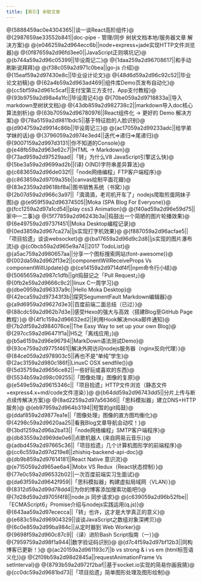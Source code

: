 ```yaml
---
title: [索引] 余聪文章
---
```

@{5888459ac0e4304365||谈一谈React高阶组件}@
@{2987659ae33552b841||doc-pipe - 管理/同步 树状文档本地/服务器文章 解决方案}@
@{e046259a2d964ecc6b||node+express+jade实现HTTP文件浏览器}@
@{0f87659a2d96fd3ee0||JavaScript正则填坑记}@
@{b744a59a2d96c05399||毕设周记二}@
@{1daa259a2d96708617||和手动刷新说拜拜}@
@{f38c059a2d971c0bea||go-js 介绍}@
@{15eaf59a2d97430e8c||毕业设计论文}@
@{48d6d59a2d96c92c52||毕业论文初稿}@
@{62a4b59a2d963ad469||组件库Demo页发布自动化}@
@{cc5bf59a2d961c5caf||支付宝第三方支付，App支付教程}@
@{93b9759a2d98a4a1fc||毕设周记4}@
@{70be059a2d9718833a||导入markdown至树状文档}@
@{43db859a2d982738c2||markdown导入doc核心算法剖析}@
@{63b7059a2d96780976||React组件化 -> 更好的 Demo 解决方案}@
@{78a5159a2d9811bdc5||基于特征脸的人脸识别}@
@{d904759a2d9914c86b||毕设周记三}@
@{ac17059a2d99233adc||给学弟学妹的话}@
@{3796059a2d974e3ed4||迭代=>递归=>尾递归}@
@{9007159a2d997d3131||你不知道的Console}@
@{e48fb59a2d963e62c7||HTML -> Markdown}@
@{73ad959a2d97529aad||「转」为什么V8 JavaScript引擎这么快}@
@{5be3a59a2d9699ad2b||(译) O(ND)字符串差异算法}@
@{c683659a2d96de032f||「node网络编程」FTP客户端程序}@
@{c863859a2d9709a35b||canvas绘制平面花瓣}@
@{83e2359a2d9618bf8a||图书销售系统（书窝）}@
@{2b07d59a2d966c3a97||「滴滴滴，老司机开车了」nodejs爬取煎蛋网妹子图}@
@{e959f59a2d96374505||Moka (SPA Blog For Everyone)}@
@{fcc1259a2d97a1cd54||play css3 Animation}@
@{f40ad59a2d96e59d75||家中一二事}@
@{5f77859a2d96243b3a||捣鼓出一个简陋的图片轮播效果}@
@{6e49759a2d9737f451||Moka Desktop编程记录}@
@{0ed3859a2d967ca27a||js实现打字机效果}@
@{f887059a2d96acfae5||「项目拾遗」谈谈websocket}@
@{ba17659a2d96d9c2d8||js实现的图片瀑布流}@
@{c0bcb59a2d965e9a74||2017 TodoList}@
@{a5ac759a2d980657aa||分享一个图标搜索网站(font-awesome)}@
@{002da59a2d962f13e2||componentWillReceiveProps Vs componentWillUpdate}@
@{ce14159a2d9714df4f||npm命令行小结}@
@{5065659a2d987c1dfb||git捣鼓记之「Pull Request」}@
@{0fb2e59a2d9666c9c2||linux C一周学习}@
@{dbe0959a2d96337a9c||Hello Moka Desktop}@
@{42eca59a2d97343f3b||探究SegumentFault Markdown编辑器}@
@{a9d6959a2d9627d3e3||百度前端二面总结（已过）}@
@{88cdc59a2d962b7d3e||感受Hexo的强大与高效（搭建Blog至GitHub Page教程）}@
@{4f1c159a2d96632ed2||利用Hook解决moka邮件通知}@
@{7b2df59a2d984076ce||The Easy Way to set up your own Blog}@
@{297cc59a2d96471f1a||H5之「离线应用」}@
@{b5a6159a2d96e96794||MarkDown语法测试Demo}@
@{93ce759a2d9775f461||解决外网访问nodejs服务器（nginx反向代理）}@
@{84ce059a2d978903c5||再也不是“单纯”学生}@
@{2ac3159a2d980c186f||LinuxC OSX sendfile()}@
@{5d35759a2d9656ce82||一些好玩或喜欢的东西}@
@{5534b59a2d98c09255||「图像处理」图像的复原}@
@{e549e59a2d9615346c||「项目拾遗」HTTP文件浏览（静态文件+express4.x+md/code文件渲染）}@
@{b64dd59a2d96743dd5||分片上传与断点续传解决方案}@
@{8ad2259a2d97a56366||「思科模拟器」建立DNS+HTTP服务}@
@{eb97959a2d964b3194||短暂的git捣鼓}@
@{ddaf859a2d9877ea1e||「图像处理」图像的直方图均衡化}@
@{4298c59a2d9620aa25||看我Blog文章导航会动哎！}@
@{3bd1259a2d96a2ba13||「node网络编程」SMTP客户端程序}@
@{db83559a2d969de0e6||点歌机器人 (来自网易云音乐)}@
@{adbd459a2d97665c36||「项目拾遗」几个计算机图形学的前端程序}@
@{cc6c559a2d97d219e8||zhishiq-backend-api-doc}@
@{db9b859a2d97614181||React Native 意识流}@
@{e715059a2d965ae6a4||Mobx VS Redux（React状态控制）}@
@{77e0c59a2d96532b02||一次百度前端实习生面试}@
@{da63f59a2d9642f959||「思科模拟器」构建虚拟局域网（VLAN）}@
@{8312d59a2d99d78dd4||为你的博客添加搜索功能吧!}@
@{7d28d59a2d9705f4f8||node.js 同步请求}@
@{c639059a2d96b52fbe||「ECMAScript6」Promise介绍与nodejs实践运用(q.js)}@
@{643aa59a2d97ececca||「转」也许，这才是大学真正的意义}@
@{e683c59a2d96904329||谈谈JavaScript之数组对象深拷贝}@
@{6c0e859a2d99ba984c||从定时器到 Web Worker}@
@{9698f59a2d960c87c9||（译）进阶Bash Script指南（一）}@
@{7959759a2d98f1a944||数字验证码识别}@
@{d7c4f59a2d97bf12b3||同构博客已更新！}@
@{ac20159a2d961193c7||b vs strong & i vs em (html标签语义化)}@
@{2f09b59a2d98d2845a||requestAnimationFrame Vs setInterval}@
@{8793b59a2d972f2baf||基于socket.io实现的简易你画我猜}@
@{cc0dc59a2d9681bd73||「项目拾遗」简单图形处理及图形绘制}@